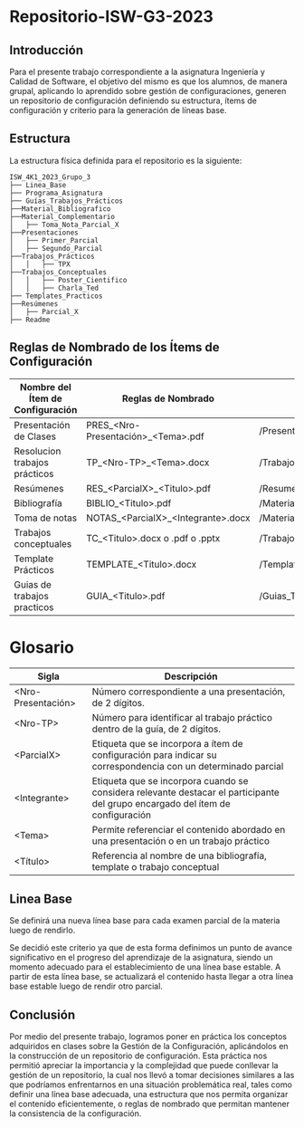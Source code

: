 # Repositorio-ISW-G3-2023

## Introducción

Para el presente trabajo correspondiente a la asignatura Ingeniería y Calidad de Software, el objetivo del mismo es que los alumnos, de manera grupal, aplicando lo aprendido sobre gestión de configuraciones, generen un repositorio de configuración definiendo su estructura, ítems de configuración y criterio para la generación de líneas base.


## Estructura

La estructura física definida para el repositorio es la siguiente:
```
ISW_4K1_2023_Grupo_3
├── Linea_Base
├── Programa_Asignatura
├── Guías_Trabajos_Prácticos
├──Material_Bibliografico
├──Material_Complementario
│   ├── Toma_Nota_Parcial_X
├──Presentaciones
│   ├── Primer_Parcial
│   ├── Segundo_Parcial
├──Trabajos_Prácticos
│   │   ├── TPX
├──Trabajos_Conceptuales
│   │   ├── Poster_Cientifico
│   │   ├── Charla_Ted
├── Templates_Practicos
├──Resúmenes
│   ├── Parcial_X
├── Readme
```



## Reglas de Nombrado de los Ítems de Configuración

| Nombre del Ítem de Configuración | Reglas de Nombrado | Ubicación |
|----------------------------------|--------------------|-----------|
| Presentación de Clases           | PRES_\<Nro-Presentación>_\<Tema>.pdf          | /Presentaciones/X_Parcial                     |
| Resolucion trabajos prácticos    | TP_\<Nro-TP>_\<Tema>.docx                       | /Trabajos_Practicos                           |
| Resúmenes                        | RES_\<ParcialX>_\<Titulo>.pdf                   | /Resumenes                                    |
| Bibliografía                     | BIBLIO_\<Titulo>\.pdf                           | /Material_Bibliografico                       |
| Toma de notas                    | NOTAS_\<ParcialX>_\<Integrante>.docx | /Material_Complementario/Toma_Notas_Parcial_X |
| Trabajos conceptuales            | TC_\<Titulo>.docx o .pdf o .pptx               | /Trabajos_Conceptuales                        |
| Template Prácticos               | TEMPLATE_\<Titulo>.docx                        | /Templates_Practicos                          |
| Guias de trabajos practicos      | GUIA_\<Titulo>.pdf                             | /Guias_Trabajos_Practicos                     | 



# Glosario

| Sigla | Descripción | 
|----------------------------------|--------------------|
| \<Nro-Presentación> | Número correspondiente a una presentación, de 2 dígitos. | 
| \<Nro-TP> | Número para identificar al trabajo práctico dentro de la guía, de 2 dígitos. | 
| \<ParcialX> | Etiqueta que se incorpora a ítem de configuración para indicar su correspondencia con un determinado parcial | 
| \<Integrante> | Etiqueta que se incorpora cuando se considera relevante destacar el participante del grupo encargado del ítem de configuración | 
| \<Tema> | Permite referenciar el contenido abordado en una presentación o en un trabajo práctico |
| \<Título> | Referencia al nombre de una bibliografía, template o trabajo conceptual | 



## Linea Base

Se definirá una nueva línea base para cada examen parcial de la materia luego de rendirlo. 

Se decidió este criterio ya que de esta forma definimos un punto de avance significativo en el progreso del aprendizaje de la asignatura, siendo un momento adecuado para el establecimiento de una línea base estable. A partir de esta línea base, se actualizará el contenido hasta llegar a otra línea base estable luego de rendir otro parcial.



## Conclusión

Por medio del presente trabajo, logramos poner en práctica los conceptos adquiridos en clases sobre la Gestión de la Configuración, aplicándolos en la construcción de un repositorio de configuración. Esta práctica nos permitió apreciar la importancia y la complejidad que puede conllevar la gestión de un repositorio, la cual nos llevó a tomar decisiones similares a las que podríamos enfrentarnos en una situación problemática real, tales como definir una línea base adecuada, una estructura que nos permita organizar el contenido eficientemente, o reglas de nombrado que permitan mantener la consistencia de la configuración.
